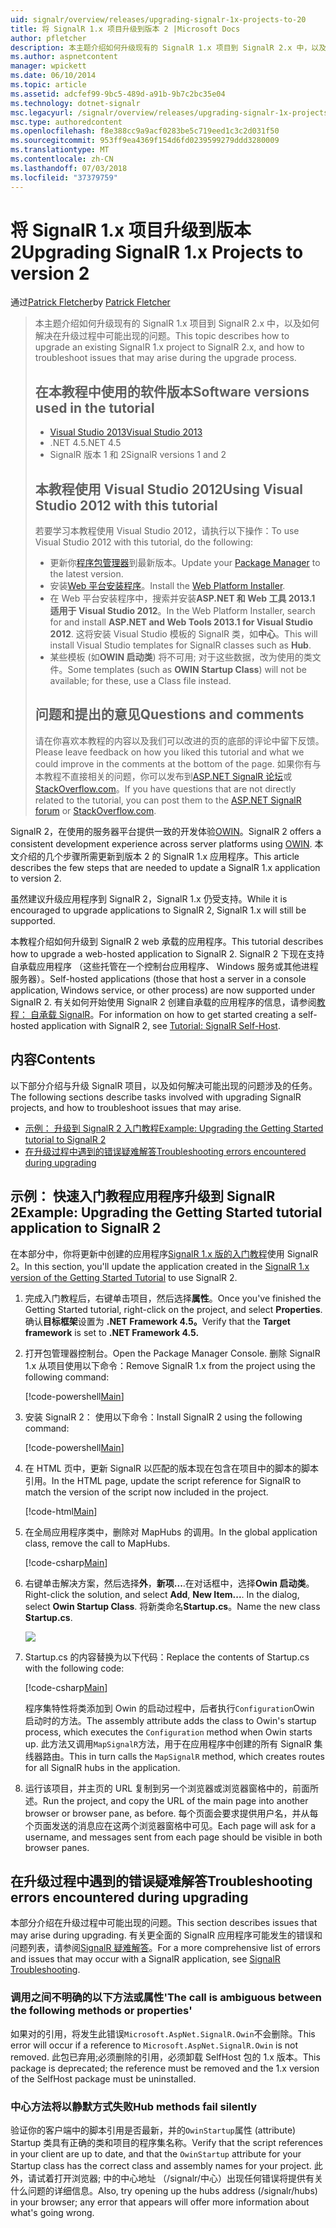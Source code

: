 ```yaml
---
uid: signalr/overview/releases/upgrading-signalr-1x-projects-to-20
title: 将 SignalR 1.x 项目升级到版本 2 |Microsoft Docs
author: pfletcher
description: 本主题介绍如何升级现有的 SignalR 1.x 项目到 SignalR 2.x 中，以及如何解决在升级过程中可能出现的问题...
ms.author: aspnetcontent
manager: wpickett
ms.date: 06/10/2014
ms.topic: article
ms.assetid: adcfef99-9bc5-489d-a91b-9b7c2bc35e04
ms.technology: dotnet-signalr
msc.legacyurl: /signalr/overview/releases/upgrading-signalr-1x-projects-to-20
msc.type: authoredcontent
ms.openlocfilehash: f8e388cc9a9acf0283be5c719eed1c3c2d031f50
ms.sourcegitcommit: 953ff9ea4369f154d6fd0239599279ddd3280009
ms.translationtype: MT
ms.contentlocale: zh-CN
ms.lasthandoff: 07/03/2018
ms.locfileid: "37379759"
---
```

<a name="upgrading-signalr-1x-projects-to-version-2"></a><span data-ttu-id="23633-103">将 SignalR 1.x 项目升级到版本 2</span><span class="sxs-lookup"><span data-stu-id="23633-103">Upgrading SignalR 1.x Projects to version 2</span></span>
====================
<span data-ttu-id="23633-104">通过[Patrick Fletcher](https://github.com/pfletcher)</span><span class="sxs-lookup"><span data-stu-id="23633-104">by [Patrick Fletcher](https://github.com/pfletcher)</span></span>

> <span data-ttu-id="23633-105">本主题介绍如何升级现有的 SignalR 1.x 项目到 SignalR 2.x 中，以及如何解决在升级过程中可能出现的问题。</span><span class="sxs-lookup"><span data-stu-id="23633-105">This topic describes how to upgrade an existing SignalR 1.x project to SignalR 2.x, and how to troubleshoot issues that may arise during the upgrade process.</span></span>
> 
> ## <a name="software-versions-used-in-the-tutorial"></a><span data-ttu-id="23633-106">在本教程中使用的软件版本</span><span class="sxs-lookup"><span data-stu-id="23633-106">Software versions used in the tutorial</span></span>
> 
> 
> - [<span data-ttu-id="23633-107">Visual Studio 2013</span><span class="sxs-lookup"><span data-stu-id="23633-107">Visual Studio 2013</span></span>](https://www.microsoft.com/visualstudio/eng/2013-downloads)
> - <span data-ttu-id="23633-108">.NET 4.5</span><span class="sxs-lookup"><span data-stu-id="23633-108">.NET 4.5</span></span>
> - <span data-ttu-id="23633-109">SignalR 版本 1 和 2</span><span class="sxs-lookup"><span data-stu-id="23633-109">SignalR versions 1 and 2</span></span>
>   
> 
> 
> ## <a name="using-visual-studio-2012-with-this-tutorial"></a><span data-ttu-id="23633-110">本教程使用 Visual Studio 2012</span><span class="sxs-lookup"><span data-stu-id="23633-110">Using Visual Studio 2012 with this tutorial</span></span>
> 
> 
> <span data-ttu-id="23633-111">若要学习本教程使用 Visual Studio 2012，请执行以下操作：</span><span class="sxs-lookup"><span data-stu-id="23633-111">To use Visual Studio 2012 with this tutorial, do the following:</span></span>
> 
> - <span data-ttu-id="23633-112">更新你[程序包管理器](http://docs.nuget.org/docs/start-here/installing-nuget)到最新版本。</span><span class="sxs-lookup"><span data-stu-id="23633-112">Update your [Package Manager](http://docs.nuget.org/docs/start-here/installing-nuget) to the latest version.</span></span>
> - <span data-ttu-id="23633-113">安装[Web 平台安装程序](https://www.microsoft.com/web/downloads/platform.aspx)。</span><span class="sxs-lookup"><span data-stu-id="23633-113">Install the [Web Platform Installer](https://www.microsoft.com/web/downloads/platform.aspx).</span></span>
> - <span data-ttu-id="23633-114">在 Web 平台安装程序中，搜索并安装**ASP.NET 和 Web 工具 2013.1 适用于 Visual Studio 2012**。</span><span class="sxs-lookup"><span data-stu-id="23633-114">In the Web Platform Installer, search for and install **ASP.NET and Web Tools 2013.1 for Visual Studio 2012**.</span></span> <span data-ttu-id="23633-115">这将安装 Visual Studio 模板的 SignalR 类，如**中心**。</span><span class="sxs-lookup"><span data-stu-id="23633-115">This will install Visual Studio templates for SignalR classes such as **Hub**.</span></span>
> - <span data-ttu-id="23633-116">某些模板 (如**OWIN 启动类**) 将不可用; 对于这些数据，改为使用的类文件。</span><span class="sxs-lookup"><span data-stu-id="23633-116">Some templates (such as **OWIN Startup Class**) will not be available; for these, use a Class file instead.</span></span>
> 
> 
> ## <a name="questions-and-comments"></a><span data-ttu-id="23633-117">问题和提出的意见</span><span class="sxs-lookup"><span data-stu-id="23633-117">Questions and comments</span></span>
> 
> <span data-ttu-id="23633-118">请在你喜欢本教程的内容以及我们可以改进的页的底部的评论中留下反馈。</span><span class="sxs-lookup"><span data-stu-id="23633-118">Please leave feedback on how you liked this tutorial and what we could improve in the comments at the bottom of the page.</span></span> <span data-ttu-id="23633-119">如果你有与本教程不直接相关的问题，你可以发布到[ASP.NET SignalR 论坛](https://forums.asp.net/1254.aspx/1?ASP+NET+SignalR)或[StackOverflow.com](http://stackoverflow.com/)。</span><span class="sxs-lookup"><span data-stu-id="23633-119">If you have questions that are not directly related to the tutorial, you can post them to the [ASP.NET SignalR forum](https://forums.asp.net/1254.aspx/1?ASP+NET+SignalR) or [StackOverflow.com](http://stackoverflow.com/).</span></span>


<span data-ttu-id="23633-120">SignalR 2，在使用的服务器平台提供一致的开发体验[OWIN](http://owin.org)。</span><span class="sxs-lookup"><span data-stu-id="23633-120">SignalR 2 offers a consistent development experience across server platforms using [OWIN](http://owin.org).</span></span> <span data-ttu-id="23633-121">本文介绍的几个步骤所需更新到版本 2 的 SignalR 1.x 应用程序。</span><span class="sxs-lookup"><span data-stu-id="23633-121">This article describes the few steps that are needed to update a SignalR 1.x application to version 2.</span></span>

<span data-ttu-id="23633-122">虽然建议升级应用程序到 SignalR 2，SignalR 1.x 仍受支持。</span><span class="sxs-lookup"><span data-stu-id="23633-122">While it is encouraged to upgrade applications to SignalR 2, SignalR 1.x will still be supported.</span></span>

<span data-ttu-id="23633-123">本教程介绍如何升级到 SignalR 2 web 承载的应用程序。</span><span class="sxs-lookup"><span data-stu-id="23633-123">This tutorial describes how to upgrade a web-hosted application to SignalR 2.</span></span> <span data-ttu-id="23633-124">SignalR 2 下现在支持自承载应用程序 （这些托管在一个控制台应用程序、 Windows 服务或其他进程服务器）。</span><span class="sxs-lookup"><span data-stu-id="23633-124">Self-hosted applications (those that host a server in a console application, Windows service, or other process) are now supported under SignalR 2.</span></span> <span data-ttu-id="23633-125">有关如何开始使用 SignalR 2 创建自承载的应用程序的信息，请参阅[教程： 自承载 SignalR](../deployment/tutorial-signalr-self-host.md)。</span><span class="sxs-lookup"><span data-stu-id="23633-125">For information on how to get started creating a self-hosted application with SignalR 2, see [Tutorial: SignalR Self-Host](../deployment/tutorial-signalr-self-host.md).</span></span>

## <a name="contents"></a><span data-ttu-id="23633-126">内容</span><span class="sxs-lookup"><span data-stu-id="23633-126">Contents</span></span>

<span data-ttu-id="23633-127">以下部分介绍与升级 SignalR 项目，以及如何解决可能出现的问题涉及的任务。</span><span class="sxs-lookup"><span data-stu-id="23633-127">The following sections describe tasks involved with upgrading SignalR projects, and how to troubleshoot issues that may arise.</span></span>

- [<span data-ttu-id="23633-128">示例： 升级到 SignalR 2 入门教程</span><span class="sxs-lookup"><span data-stu-id="23633-128">Example: Upgrading the Getting Started tutorial to SignalR 2</span></span>](#example)
- [<span data-ttu-id="23633-129">在升级过程中遇到的错误疑难解答</span><span class="sxs-lookup"><span data-stu-id="23633-129">Troubleshooting errors encountered during upgrading</span></span>](#troubleshooting)

<a id="example"></a>

## <a name="example-upgrading-the-getting-started-tutorial-application-to-signalr-2"></a><span data-ttu-id="23633-130">示例： 快速入门教程应用程序升级到 SignalR 2</span><span class="sxs-lookup"><span data-stu-id="23633-130">Example: Upgrading the Getting Started tutorial application to SignalR 2</span></span>

<span data-ttu-id="23633-131">在本部分中，你将更新中创建的应用程序[SignalR 1.x 版的入门教程](../older-versions/index.md)使用 SignalR 2。</span><span class="sxs-lookup"><span data-stu-id="23633-131">In this section, you'll update the application created in the [SignalR 1.x version of the Getting Started Tutorial](../older-versions/index.md) to use SignalR 2.</span></span>

1. <span data-ttu-id="23633-132">完成入门教程后，右键单击项目，然后选择**属性**。</span><span class="sxs-lookup"><span data-stu-id="23633-132">Once you've finished the Getting Started tutorial, right-click on the project, and select **Properties**.</span></span> <span data-ttu-id="23633-133">确认**目标框架**设置为 **.NET Framework 4.5。**</span><span class="sxs-lookup"><span data-stu-id="23633-133">Verify that the **Target framework** is set to **.NET Framework 4.5.**</span></span>
2. <span data-ttu-id="23633-134">打开包管理器控制台。</span><span class="sxs-lookup"><span data-stu-id="23633-134">Open the Package Manager Console.</span></span> <span data-ttu-id="23633-135">删除 SignalR 1.x 从项目使用以下命令：</span><span class="sxs-lookup"><span data-stu-id="23633-135">Remove SignalR 1.x from the project using the following command:</span></span>

    [!code-powershell[Main](upgrading-signalr-1x-projects-to-20/samples/sample1.ps1)]
3. <span data-ttu-id="23633-136">安装 SignalR 2： 使用以下命令：</span><span class="sxs-lookup"><span data-stu-id="23633-136">Install SignalR 2 using the following command:</span></span>

    [!code-powershell[Main](upgrading-signalr-1x-projects-to-20/samples/sample2.ps1)]
4. <span data-ttu-id="23633-137">在 HTML 页中，更新 SignalR 以匹配的版本现在包含在项目中的脚本的脚本引用。</span><span class="sxs-lookup"><span data-stu-id="23633-137">In the HTML page, update the script reference for SignalR to match the version of the script now included in the project.</span></span>

    [!code-html[Main](upgrading-signalr-1x-projects-to-20/samples/sample3.html)]
5. <span data-ttu-id="23633-138">在全局应用程序类中，删除对 MapHubs 的调用。</span><span class="sxs-lookup"><span data-stu-id="23633-138">In the global application class, remove the call to MapHubs.</span></span>

    [!code-csharp[Main](upgrading-signalr-1x-projects-to-20/samples/sample4.cs)]
6. <span data-ttu-id="23633-139">右键单击解决方案，然后选择**外**，**新项...**.在对话框中，选择**Owin 启动类**。</span><span class="sxs-lookup"><span data-stu-id="23633-139">Right-click the solution, and select **Add**, **New Item...**. In the dialog, select **Owin Startup Class**.</span></span> <span data-ttu-id="23633-140">将新类命名**Startup.cs**。</span><span class="sxs-lookup"><span data-stu-id="23633-140">Name the new class **Startup.cs**.</span></span>

    ![](upgrading-signalr-1x-projects-to-20/_static/image1.png)
7. <span data-ttu-id="23633-141">Startup.cs 的内容替换为以下代码：</span><span class="sxs-lookup"><span data-stu-id="23633-141">Replace the contents of Startup.cs with the following code:</span></span>

    [!code-csharp[Main](upgrading-signalr-1x-projects-to-20/samples/sample5.cs)]

    <span data-ttu-id="23633-142">程序集特性将类添加到 Owin 的启动过程中，后者执行`Configuration`Owin 启动时的方法。</span><span class="sxs-lookup"><span data-stu-id="23633-142">The assembly attribute adds the class to Owin's startup process, which executes the `Configuration` method when Owin starts up.</span></span> <span data-ttu-id="23633-143">此方法又调用`MapSignalR`方法，用于在应用程序中创建的所有 SignalR 集线器路由。</span><span class="sxs-lookup"><span data-stu-id="23633-143">This in turn calls the `MapSignalR` method, which creates routes for all SignalR hubs in the application.</span></span>
8. <span data-ttu-id="23633-144">运行该项目，并主页的 URL 复制到另一个浏览器或浏览器窗格中的，前面所述。</span><span class="sxs-lookup"><span data-stu-id="23633-144">Run the project, and copy the URL of the main page into another browser or browser pane, as before.</span></span> <span data-ttu-id="23633-145">每个页面会要求提供用户名，并从每个页面发送的消息应在这两个浏览器窗格中可见。</span><span class="sxs-lookup"><span data-stu-id="23633-145">Each page will ask for a username, and messages sent from each page should be visible in both browser panes.</span></span>

<a id="troubleshooting"></a>

## <a name="troubleshooting-errors-encountered-during-upgrading"></a><span data-ttu-id="23633-146">在升级过程中遇到的错误疑难解答</span><span class="sxs-lookup"><span data-stu-id="23633-146">Troubleshooting errors encountered during upgrading</span></span>

<span data-ttu-id="23633-147">本部分介绍在升级过程中可能出现的问题。</span><span class="sxs-lookup"><span data-stu-id="23633-147">This section describes issues that may arise during upgrading.</span></span> <span data-ttu-id="23633-148">有关更全面的 SignalR 应用程序可能发生的错误和问题列表，请参阅[SignalR 疑难解答](../testing-and-debugging/troubleshooting.md)。</span><span class="sxs-lookup"><span data-stu-id="23633-148">For a more comprehensive list of errors and issues that may occur with a SignalR application, see [SignalR Troubleshooting](../testing-and-debugging/troubleshooting.md).</span></span>

### <a name="the-call-is-ambiguous-between-the-following-methods-or-properties"></a><span data-ttu-id="23633-149">调用之间不明确的以下方法或属性</span><span class="sxs-lookup"><span data-stu-id="23633-149">'The call is ambiguous between the following methods or properties'</span></span>

<span data-ttu-id="23633-150">如果对的引用，将发生此错误`Microsoft.AspNet.SignalR.Owin`不会删除。</span><span class="sxs-lookup"><span data-stu-id="23633-150">This error will occur if a reference to `Microsoft.AspNet.SignalR.Owin` is not removed.</span></span> <span data-ttu-id="23633-151">此包已弃用;必须删除的引用，必须卸载 SelfHost 包的 1.x 版本。</span><span class="sxs-lookup"><span data-stu-id="23633-151">This package is deprecated; the reference must be removed and the 1.x version of the SelfHost package must be uninstalled.</span></span>

### <a name="hub-methods-fail-silently"></a><span data-ttu-id="23633-152">中心方法将以静默方式失败</span><span class="sxs-lookup"><span data-stu-id="23633-152">Hub methods fail silently</span></span>

<span data-ttu-id="23633-153">验证你的客户端中的脚本引用是否最新，并的`OwinStartup`属性 (attribute) Startup 类具有正确的类和项目的程序集名称。</span><span class="sxs-lookup"><span data-stu-id="23633-153">Verify that the script references in your client are up to date, and that the `OwinStartup` attribute for your Startup class has the correct class and assembly names for your project.</span></span> <span data-ttu-id="23633-154">此外，请试着打开浏览器; 中的中心地址 （/signalr/中心）出现任何错误将提供有关什么问题的详细信息。</span><span class="sxs-lookup"><span data-stu-id="23633-154">Also, try opening up the hubs address (/signalr/hubs) in your browser; any error that appears will offer more information about what's going wrong.</span></span>
